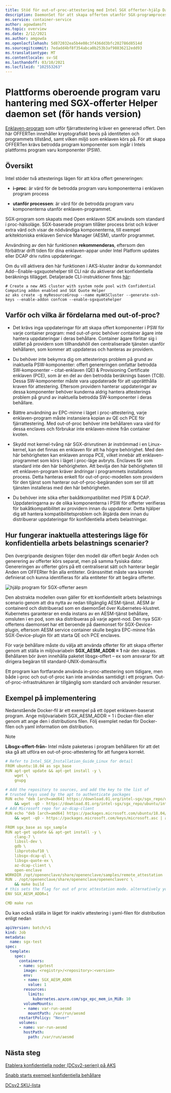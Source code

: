 ```yaml
---
title: Stöd för out-of-proc-attestering med Intel SGX offerter-hjälp Daemonset på Azure (för hands version)
description: DaemonSet för att skapa offerten utanför SGX-programprocessen. I den här artikeln förklaras hur funktionen out-of-proc attestering är rovided för konfidentiella arbets belastningar som körs i en behållare.
ms.service: container-service
author: agowdamsft
ms.topic: overview
ms.date: 2/12/2021
ms.author: amgowda
ms.openlocfilehash: 5d872032ea5b4e08c3f436dd3bfc202786d8514d
ms.sourcegitcommit: 7edadd4bf8f354abca0b253b3af98836212edd93
ms.translationtype: MT
ms.contentlocale: sv-SE
ms.lasthandoff: 03/10/2021
ms.locfileid: "102553263"
---
```

# <a name="platform-software-management-with-sgx-quote-helper-daemon-set-preview"></a>Plattforms oberoende program varu hantering med SGX-offerter Helper daemon set (för hands version)

[Enklaven-program](confidential-computing-enclaves.md) som utför fjärrattestering kräver en genererad offert. Den här OFFERTen innehåller kryptografiskt bevis på identiteten och programmets tillstånd, samt vilken miljö som enklaven körs på. För att skapa OFFERTen krävs betrodda program komponenter som ingår i Intels plattforms program varu komponenter (PSW).

## <a name="overview"></a>Översikt
 
Intel stöder två attesterings lägen för att köra offert genereringen:
- **i-proc**: är värd för de betrodda program varu komponenterna i enklaven program process

- **utanför processen**: är värd för de betrodda program varu komponenterna utanför enklaven-programmet.
 
SGX-program som skapats med Open enklaven SDK används som standard i proc-hälsoläge. SGX-baserade program tillåter process brist och kräver extra värd och visar de nödvändiga komponenterna, till exempel arkitektoniska enklaven Service Manager (AESM), utanför programmet.

Användning av den här funktionen **rekommenderas**, eftersom den förbättrar drift tiden för dina enklaven-appar under Intel Platform updates eller DCAP driv rutins uppdateringar.

Om du vill aktivera den här funktionen i AKS-kluster ändrar du kommandot Add--Enable-sgxquotehelper till CLI när du aktiverar det konfidentiella beräknings tillägget. Detaljerade CLI-instruktioner finns [här](confidential-nodes-aks-get-started.md): 

```azurecli-interactive
# Create a new AKS cluster with system node pool with Confidential Computing addon enabled and SGX Quote Helper
az aks create -g myResourceGroup --name myAKSCluster --generate-ssh-keys --enable-addon confcom --enable-sgxquotehelper
```

## <a name="why-and-what-are-the-benefits-of-out-of-proc"></a>Varför och vilka är fördelarna med out-of-proc?

-   Det krävs inga uppdateringar för att skapa offert komponenter i PSW för varje container program: med out-of-proc behöver container ägare inte hantera uppdateringar i deras behållare. Container ägare förlitar sig i stället på providern som tillhandahöll den centraliserade tjänsten utanför behållaren, som kommer att uppdateras och hanteras av providern.

-   Du behöver inte bekymra dig om attesterings problem på grund av inaktuella PSW-komponenter: offert genereringen omfattar betrodda SW-komponenter – citat-enklaven (QE) & Provisioning Certificate enklaven (PCE), som är en del av den betrodda beräknings basen (TCB). Dessa SW-komponenter måste vara uppdaterade för att upprätthålla kraven för attestering. Eftersom providern hanterar uppdateringar av dessa komponenter behöver kunderna aldrig hantera attesterings problem på grund av inaktuella betrodda SW-komponenter i deras behållare.

-   Bättre användning av EPC-minne i läget i proc-attestering, varje enklaven-program måste instansiera kopian av QE och PCE för fjärrattestering. Med out-of-proc behöver inte behållaren vara värd för dessa enclaves och förbrukar inte enklaven-minne från container kvoten.

-   Skydd mot kernel-tvång när SGX-drivrutinen är inströmmad i en Linux-kernel, kan det finnas en enklaven för att ha högre behörighet. Med den här behörigheten kan enklaven anropa PCE, vilket innebär att enklaven-programmet som körs i läget i proc-läge avbryts. Enclaves får som standard inte den här behörigheten. Att bevilja den här behörigheten till ett enklaven-program kräver ändringar i programmets installations process. Detta hanteras enkelt för out-of-proc-modellen som providern för den tjänst som hanterar out-of-proc-begäranden som ser till att tjänsten installeras med den här behörigheten.

-   Du behöver inte söka efter bakåtkompatibilitet med PSW & DCAP. Uppdateringarna av de olika komponenterna i PSW för offerter verifieras för bakåtkompatibilitet av providern innan du uppdaterar. Detta hjälper dig att hantera kompatibilitetsproblem och åtgärda dem innan du distribuerar uppdateringar för konfidentiella arbets belastningar.

## <a name="how-does-the-out-of-proc-attestation-mode-work-for-confidential-workloads-scenario"></a>Hur fungerar inaktuella attesterings läge för konfidentiella arbets belastnings scenarier?

Den övergripande designen följer den modell där offert begär Anden och generering av offerter körs separat, men på samma fysiska dator. Genereringen av offerter görs på ett centraliserat sätt och hanterar begär Anden om OFFERter från alla entiteter. Gränssnittet måste vara korrekt definierat och kunna identifieras för alla entiteter för att begära offerter.

![hjälp program för SGX-offerter aesm](./media/confidential-nodes-out-of-proc-attestation/aesmmanager.png)

Den abstrakta modellen ovan gäller för ett konfidentiellt arbets belastnings scenario genom att dra nytta av redan tillgänglig AESM-tjänst. AESM är containerd och distribuerad som en daemonSet över Kubernetes-klustret. Kubernetes garanterar en enda instans av en AESM-tjänst behållare, omsluten i en pod, som ska distribueras på varje agent-nod. Den nya SGX-offertens daemonset har ett beroende på daemonset för SGX-Device-plugin, eftersom AESM service container skulle begära EPC-minne från SGX-Device-plugin för att starta QE och PCE enclaves.

För varje behållare måste du välja att använda offerter för att skapa offerter genom att ställa in miljövariabeln **SGX_AESM_ADDR = 1** när den skapas. Behållaren bör även innehålla paketet libsgx-offert – ex som ansvarar för att dirigera begäran till standard-UNIX-domänsuffix

Ett program kan fortfarande använda in-proc-attestering som tidigare, men både i-proc och out-of-proc kan inte användas samtidigt i ett program. Out-of-proc-infrastrukturen är tillgänglig som standard och använder resurser.

## <a name="sample-implementation"></a>Exempel på implementering

Nedanstående Docker-fil är ett exempel på ett öppet enklaven-baserat program. Ange miljövariabeln SGX_AESM_ADDR = 1 i Docker-filen eller genom att ange den i distributions filen. Följ exemplet nedan för Docker-filen och yaml information om distribution. 

  > [!Note] 
  > **Libsgx-offert-från-** Intel måste paketeras i program behållaren för att det ska gå att utföra en out-of-proc-attestering för att fungera korrekt.
    
```yaml
# Refer to Intel_SGX_Installation_Guide_Linux for detail
FROM ubuntu:18.04 as sgx_base
RUN apt-get update && apt-get install -y \
    wget \
    gnupg

# Add the repository to sources, and add the key to the list of
# trusted keys used by the apt to authenticate packages
RUN echo "deb [arch=amd64] https://download.01.org/intel-sgx/sgx_repo/ubuntu bionic main" | tee /etc/apt/sources.list.d/intel-sgx.list \
    && wget -qO - https://download.01.org/intel-sgx/sgx_repo/ubuntu/intel-sgx-deb.key | apt-key add -
# Add Microsoft repo for az-dcap-client
RUN echo "deb [arch=amd64] https://packages.microsoft.com/ubuntu/18.04/prod bionic main" | tee /etc/apt/sources.list.d/msprod.list \
    && wget -qO - https://packages.microsoft.com/keys/microsoft.asc | apt-key add -

FROM sgx_base as sgx_sample
RUN apt-get update && apt-get install -y \
    clang-7 \
    libssl-dev \
    gdb \
    libprotobuf10 \
    libsgx-dcap-ql \
    libsgx-quote-ex \
    az-dcap-client \
    open-enclave
WORKDIR /opt/openenclave/share/openenclave/samples/remote_attestation
RUN . /opt/openenclave/share/openenclave/openenclaverc \
    && make build
# this sets the flag for out of proc attestation mode. alternatively you can set this flag on the deployment files
ENV SGX_AESM_ADDR=1 

CMD make run
```
Du kan också ställa in läget för inaktiv attestering i yaml-filen för distribution enligt nedan

```yaml
apiVersion: batch/v1
kind: Job
metadata:
  name: sgx-test
spec:
  template:
    spec:
      containers:
      - name: sgxtest
        image: <registry>/<repository>:<version>
        env:
        - name: SGX_AESM_ADDR
          value: 1
        resources:
          limits:
            kubernetes.azure.com/sgx_epc_mem_in_MiB: 10
        volumeMounts:
        - name: var-run-aesmd
          mountPath: /var/run/aesmd
      restartPolicy: "Never"
      volumes:
      - name: var-run-aesmd
        hostPath:
          path: /var/run/aesmd
```

## <a name="next-steps"></a>Nästa steg
[Etablera konfidentiella noder (DCsv2-serien) på AKS](./confidential-nodes-aks-get-started.md)

[Snabb starts exempel konfidentiella behållare](https://github.com/Azure-Samples/confidential-container-samples)

[DCsv2 SKU-lista](../virtual-machines/dcv2-series.md)

<!-- LINKS - external -->
[Azure Attestation]: ../attestation/index.yml


<!-- LINKS - internal -->
[DC Virtual Machine]: /confidential-computing/virtual-machine-solutions
